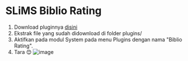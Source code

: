 # SLiMS Biblio Rating
1. Download pluginnya [disini](https://github.com/drajathasan/slims-biblio-rating/releases/download/v1.0.0/slims-biblio-rating.zip)
2. Ekstrak file yang sudah didownload di folder plugins/
3. Aktifkan pada modul System pada menu Plugins dengan nama "Biblio Rating".
4. Tara 😊
![image](https://user-images.githubusercontent.com/38057222/169765424-83ade25c-605d-48fa-ab2f-3b376b5833be.png)
